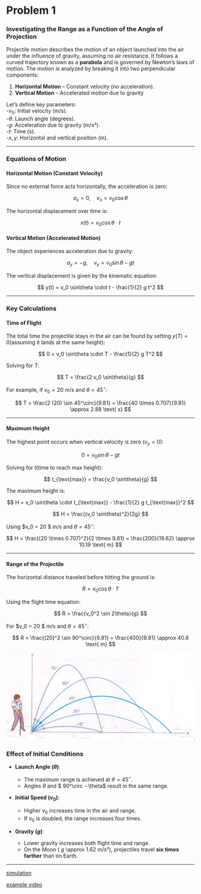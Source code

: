 # Problem 1

### **Investigating the Range as a Function of the Angle of Projection**  

Projectile motion describes the motion of an object launched into the air under the influence of gravity, assuming no air resistance. It follows a curved trajectory known as a **parabola** and is governed by Newton’s laws of motion. The motion is analyzed by breaking it into two perpendicular components:  

1. **Horizontal Motion** – Constant velocity (no acceleration).  
2. **Vertical Motion** – Accelerated motion due to gravity 


Let’s define key parameters:  
-$v_0$: Initial velocity (m/s).  
-$\theta$: Launch angle (degrees).  
-$g$: Acceleration due to gravity (m/s²).  
-$t$: Time (s).  
-$x, y$: Horizontal and vertical position (m).  

---

### **Equations of Motion**  

#### **Horizontal Motion (Constant Velocity)**  
Since no external force acts horizontally, the acceleration is zero:  

$$
a_x = 0, \quad v_x = v_0 \cos\theta
$$

The horizontal displacement over time is:

$$
x(t) = v_0 \cos\theta \cdot t
$$

#### **Vertical Motion (Accelerated Motion)**  
The object experiences acceleration due to gravity:  

$$
a_y = -g, \quad v_y = v_0 \sin\theta - g t
$$

The vertical displacement is given by the kinematic equation:

$$
y(t) = v_0 \sin\theta \cdot t - \frac{1}{2} g t^2
$$

---

### **Key Calculations**  

#### **Time of Flight**  
The total time the projectile stays in the air can be found by setting $y(T) = 0$(assuming it lands at the same height):  

$$
0 = v_0 \sin\theta \cdot T - \frac{1}{2} g T^2
$$

Solving for $T$:  

$$
T = \frac{2 v_0 \sin\theta}{g}
$$

For example, if $v_0 = 20$ m/s and $\theta = 45^\circ$:  

$$
T = \frac{2 (20) \sin 45^\circ}{9.81} = \frac{40 \times 0.707}{9.81} \approx 2.88 \text{ s}
$$

---

#### **Maximum Height**  
The highest point occurs when vertical velocity is zero $(v_y = 0)$:

$$
0 = v_0 \sin\theta - g t
$$

Solving for $t$(time to reach max height):

$$
t_{\text{max}} = \frac{v_0 \sin\theta}{g}
$$

The maximum height is:

$$ 
H = v_0  \sin\theta \cdot t_{\text{max}} - \frac{1}{2} g t_{\text{max}}^2
$$

$$
H = \frac{(v_0 \sin\theta)^2}{2g}
$$

Using $v_0 = 20 $ m/s and $\theta = 45^\circ$:

$$
H = \frac{(20 \times 0.707)^2}{2 \times 9.81} = \frac{200}{19.62} \approx 10.19 \text{ m}
$$

---

#### **Range of the Projectile**  
The horizontal distance traveled before hitting the ground is:

$$
R = v_0 \cos\theta \cdot T
$$

Using the flight time equation:

$$
R = \frac{v_0^2 \sin 2\theta}{g}
$$

For $v_0 = 20 $ m/s and $\theta = 45^\circ$:

$$
R = \frac{(20)^2 \sin 90^\circ}{9.81} = \frac{400}{9.81} \approx 40.8 \text{ m}
$$

![alt text](image-4.png) 

### **Effect of Initial Conditions**  

- **Launch Angle ($\theta$)**:  
  - The maximum range is achieved at  $\theta = 45^\circ$.  
  - Angles $\theta$ and $ 90^\circ - \theta$ result in the same range.  

- **Initial Speed ($v_0$)**:  
  - Higher $v_0$ increases time in the air and range.  
  - If $v_0$ is doubled, the range increases four times.  

- **Gravity ($g$)**:  
  - Lower gravity increases both flight time and range.  
  - On the Moon ( $g$ \approx 1.62 m/s²), projectiles travel **six times farther** than on Earth.  

---
 



[simulation](simulation_projecttile.html)

[example vıdeo](projectile_with_embedded_video.html)




